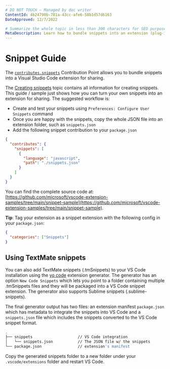 ```yaml
---
# DO NOT TOUCH — Managed by doc writer
ContentId: 4b24790b-781a-43cc-afe6-58b1d57d6163
DateApproved: 12/7/2022

# Summarize the whole topic in less than 300 characters for SEO purpose
MetaDescription: Learn how to bundle snippets into an extension (plug-in) for Visual Studio Code
---
```


# Snippet Guide

The [`contributes.snippets`](/api/references/contribution-points#contributes.snippets) Contribution Point allows you to bundle snippets into a Visual Studio Code extension for sharing.

The [Creating snippets](https://code.visualstudio.com/docs/editor/userdefinedsnippets#_creating-your-own-snippets) topic contains all information for creating snippets. This guide / sample just shows how you can turn your own snippets into an extension for sharing. The suggested workflow is:

- Create and test your snippets using `Preferences: Configure User Snippets` command
- Once you are happy with the snippets, copy the whole JSON file into an extension folder, such as `snippets.json`
- Add the following snippet contribution to your `package.json`

```json
{
  "contributes": {
    "snippets": [
      {
        "language": "javascript",
        "path": "./snippets.json"
      }
    ]
  }
}
```

You can find the complete source code at: [https://github.com/microsoft/vscode-extension-samples/tree/main/snippet-sample](https://github.com/microsoft/vscode-extension-samples/tree/main/snippet-sample).

**Tip**: Tag your extension as a snippet extension with the following config in your `package.json`:

```json
{
  "categories": ["Snippets"]
}
```

## Using TextMate snippets

You can also add TextMate snippets (.tmSnippets) to your VS Code installation using the [yo code](/api/get-started/your-first-extension) extension generator. The generator has an option `New Code Snippets` which lets you point to a folder containing multiple .tmSnippets files and they will be packaged into a VS Code snippet extension. The generator also supports Sublime snippets (.sublime-snippets).

The final generator output has two files: an extension manifest `package.json` which has metadata to integrate the snippets into VS Code and a `snippets.json` file which includes the snippets converted to the VS Code snippet format.

```bash
.
├── snippets                    // VS Code integration
│   └── snippets.json           // The JSON file w/ the snippets
└── package.json                // extension's manifest
```

Copy the generated snippets folder to a new folder under your `.vscode/extensions` folder and restart VS Code.
